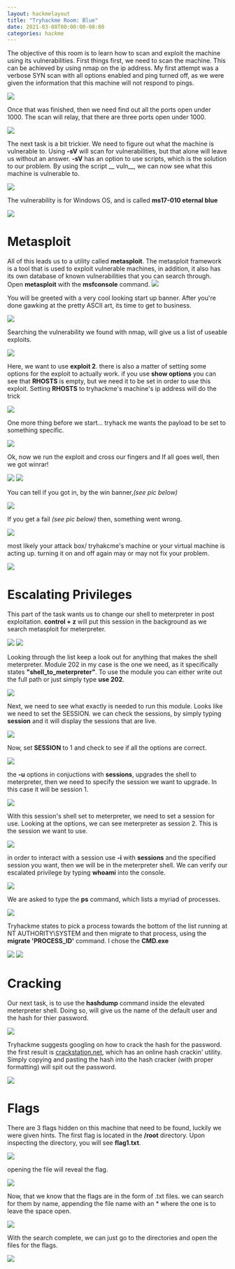 ```yaml
---
layout: hackmelayout
title: "Tryhackme Room: Blue"
date: 2021-03-08T00:00:00-08:00
categories: hackme
---
```


The objective of this room is to learn how to scan and exploit the machine using its vulnerabilities. First things first, we need to scan the machine. This can be achieved by using nmap on the ip address. My first attempt was a verbose SYN scan with all options enabled and ping turned off, as we were given the information that this machine will not respond to pings.

<img src="https://clamshatter.github.io/assets/blue1.png">

Once that was finished, then we need find out all the ports open under 1000. The scan will relay, that there are three ports open under 1000.

<img src="https://clamshatter.github.io/assets/blue2.png">

The next task is a bit trickier. We need to figure out what the machine is vulnerable to. Using __-sV__ will scan for vulnerabilities, but that alone will leave us without an answer. __-sV__ has an option to use scripts, which is the solution to our problem. By using the script __ vuln__, we can now see what this machine is vulnerable to.

<img src="https://clamshatter.github.io/assets/blue4.png">

The vulnerability is for Windows OS, and is called __ms17-010 eternal blue__

<img src="https://clamshatter.github.io/assets/blue5.png">

<h1> Metasploit</h1>

All of this leads us to a utility called __metasploit__. The metasploit framework is a tool that is used to exploit vulnerable machines, in addition, it also has its own database of known vulnerabilities that you can search through. 
Open __metasploit__ with the __msfconsole__ command.
<img src="https://clamshatter.github.io/assets/blue6.png">

You will be greeted with a very cool looking start up banner. After you're done gawking at the pretty ASCII art, its time to get to business.

<img src="https://clamshatter.github.io/assets/blue7.png">

 Searching the vulnerability we found with nmap, will give us a list of useable exploits.

<img src="https://clamshatter.github.io/assets/blue8.png">

Here, we want to use __exploit 2__. there is also a matter of setting some options for the exploit to actually work. if you use __show options__ you can see that __RHOSTS__ is empty, but we need it to be set in order to use this exploit. Setting __RHOSTS__ to tryhackme's machine's ip address will do the trick

<img src="https://clamshatter.github.io/assets/blue11.png">

One more thing before we start... tryhack me wants the payload to be set to something specific.

<img src="https://clamshatter.github.io/assets/blue10.png">

Ok, now we run the exploit and cross our fingers and If all goes well, then we got winrar!

<img src="https://clamshatter.github.io/assets/winrar.gif">

<img src="https://clamshatter.github.io/assets/blue22.png">

You can tell if you got in, by the win banner,_(see pic below)_

<img src="https://clamshatter.github.io/assets/blue14.png">

If you get a fail _(see pic below)_ then, something went wrong.

<img src="https://clamshatter.github.io/assets/blue13.png">

most likely your attack box/ tryhakcme's machine or your virtual machine is acting up. turning it on and off again may or may not fix your problem.

<img src="https://clamshatter.github.io/assets/onoffagain.gif">

<h1> Escalating Privileges</h1>

This part of the task wants us to change our shell to meterpreter in post exploitation. __control + z__ will put this session in the background as we search metasploit for meterpreter.

<img src="https://clamshatter.github.io/assets/blue16.png">
<img src="https://clamshatter.github.io/assets/blue17.png">

Looking through the list keep a look out for anything that makes the shell meterpreter. Module 202 in my case is the one we need, as it specifically states __"shell_to_meterpreter"__. To use the module you can either write out the full path or just simply type __use 202__. 

<img src="https://clamshatter.github.io/assets/blue18.png">

Next, we need to see what exactly is needed to run this module. Looks like we need to set the SESSION. we can check the sessions, by simply typing __session__ and it will display the sessions that are live.

<img src="https://clamshatter.github.io/assets/blue19.png">

Now, set __SESSION__ to 1 and check to see if all the options are correct.

<img src="https://clamshatter.github.io/assets/blue20.png">

the __-u__ options in conjuctions with __sessions__, upgrades the shell to meterpreter, then we need to specify the session we want to upgrade. In this case it will be session 1.

<img src="https://clamshatter.github.io/assets/blue21.png">

With this session's shell set to meterpreter, we need to set a session for use. Looking at the options, we can see meterpreter as session 2. This is the session we want to use.

<img src="https://clamshatter.github.io/assets/blue22.png">

in order to interact with a session use __-i__ with __sessions__ and the specified session you want, then we will be in the meterpreter shell. We can verify our escalated privilege by typing __whoami__ into the console.

<img src="https://clamshatter.github.io/assets/blue15.png">

We are asked to type the __ps__ command, which lists a myriad of processes.  

<img src="https://clamshatter.github.io/assets/blue23.png">

Tryhackme states to pick a process towards the bottom of the list running at NT AUTHORITY\SYSTEM and then migrate to that process, using the __migrate 'PROCESS_ID'__ command. I chose the __CMD.exe__

<img src="https://clamshatter.github.io/assets/blue24.png">

<img src="https://clamshatter.github.io/assets/blue25.png">

<h1>Cracking</h1>

Our next task, is to use the __hashdump__ command inside the elevated meterpreter shell. Doing so, will give us the name of the default user and the hash for thier password.

<img src="https://clamshatter.github.io/assets/blue26.png">

Tryhackme suggests googling on how to crack the hash for the password. the first result is [crackstation.net](https://crackstation.net), which has an online hash crackin' utility. Simply copying and pasting the hash into the hash cracker (with proper formatting) will spit out the password.

<img src="https://clamshatter.github.io/assets/blue27.png">

<h1>Flags</h1>

There are 3 flags hidden on this machine that need to be found, luckily we were given hints. The first flag is located in the __/root__ directory. Upon inspecting the directory, you will see __flag1.txt__.

<img src="https://clamshatter.github.io/assets/blue28.png">

 opening the file will reveal the flag.

<img src="https://clamshatter.github.io/assets/blue29.png">

Now, that we know that the flags are in the form of .txt files. we can search for them by name, appending the file name with an * where the one is to leave the space open.

<img src="https://clamshatter.github.io/assets/blue30.png">

With the search complete, we can just go to the directories and open the files for the flags.

<img src="https://clamshatter.github.io/assets/blue31.png">

